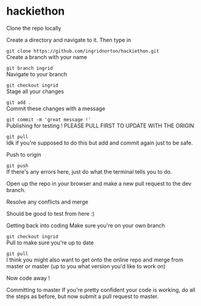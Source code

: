 # hackiethon
Clone the repo locally

Create a directory and navigate to it. Then type in

`git clone https://github.com/ingridnorton/hackiethon.git`\
Create a branch with your name

`git branch ingrid`\
Navigate to your branch

`git checkout ingrid`\
Stage all your changes

`git add .`\
Commit these changes with a message

`git commit -m 'great message !'`\
Publishing for testing !
PLEASE PULL FIRST TO UPDATE WITH THE ORIGIN

`git pull`\
Idk if you're supposed to do this but add and commit again just to be safe.

Push to origin

`git push`\
If there's any errors here, just do what the terminal tells you to do.

Open up the repo in your browser and make a new pull request to the dev branch.

Resolve any conflicts and merge

Should be good to test from here :)

Getting back into coding
Make sure you're on your own branch

`git checkout ingrid`\
Pull to make sure you're up to date

`git pull`\
I think you might also want to get onto the online repo and merge from master or master (up to you what version you'd like to work on)

Now code away !

Committing to master
If you're pretty confident your code is working, do all the steps as before, but now submit a pull request to master.

